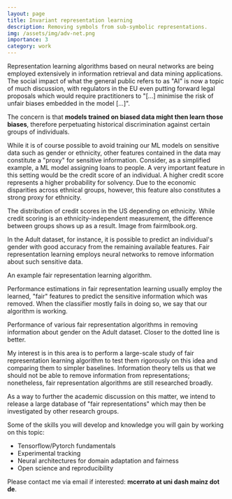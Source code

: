 ```yaml
---
layout: page
title: Invariant representation learning
description: Removing symbols from sub-symbolic representations.
img: /assets/img/adv-net.png
importance: 3
category: work
---
```


Representation learning algorithms based on neural networks are being employed extensively in information retrieval and data mining applications.
The social impact of what the general public refers to as "AI" is now a topic of much discussion, with regulators in the EU even putting forward legal proposals which would require practitioners to "[...] minimise the risk of unfair biases embedded in the model [...]". 

The concern is that **models trained on biased data might then learn those biases**, therefore perpetuating historical discrimination against certain groups of individuals.

While it is of course possible to avoid training our ML models on sensitive data such as gender or ethnicity, other features contained in the data may constitute a "proxy" for sensitive information. Consider, as a simplified example, a ML model assigning loans to people. A very important feature in this setting would be the credit score of an individual. A higher credit score represents a higher probability for solvency. Due to the economic disparities across ethnical groups, however, this feature also constitutes a strong proxy for ethnicity.

<div class="row">
    <div class="col-sm mt-6 mt-md-0">
        <img class="img-fluid rounded z-depth-1" src="{{ '/assets/img/scores.svg' | relative_url }}" alt="" title="Credit scores in the US."/>
    </div>
</div>
<div class="caption">
    The distribution of credit scores in the US depending on ethnicity. While credit scoring is an ethnicity-independent measurement, the difference between groups shows up as a result. Image from fairmlbook.org.
</div>

In the Adult dataset, for instance, it is possible to predict an individual's gender with good accuracy from the remaining available features. Fair representation learning employs neural networks to remove information about such sensitive data. 

<div class="row">
    <div class="col-sm mt-6 mt-md-0">
        <img class="img-fluid rounded z-depth-1" src="{{ '/assets/img/adv-net.png' | relative_url }}" alt="" title="An adversarial learner"/>
    </div>
</div>
<div class="caption">
    An example fair representation learning algorithm. 
</div>

Performance estimations in fair representation learning usually employ the learned, "fair" features to predict the sensitive information which was removed. When the classifier mostly fails in doing so, we say that our algorithm is working. 

<div class="row">
    <div class="col-sm mt-3 mt-md-0">
        <img style="text-align:center" class="img-fluid rounded z-depth-1" src="{{ '/assets/img/adult-performance.png' | relative_url }}" alt="" title="example image"/>
    </div>
</div>
<div class="caption">
    Performance of various fair representation algorithms in removing information about gender on the Adult dataset. Closer to the dotted line is better.
</div>

My interest is in this area is to perform a large-scale study of fair representation learning algorithm to test them rigorously on this idea and comparing them to simpler baselines. Information theory tells us that we should not be able to remove information from representations; nonetheless, fair representation algorithms are still researched broadly. 

As a way to further the academic discussion on this matter, we intend to release a large database of "fair representations" which may then be investigated by other research groups. 

Some of the skills you will develop and knowledge you will gain by working on this topic:

* Tensorflow/Pytorch fundamentals
* Experimental tracking 
* Neural architectures for domain adaptation and fairness
* Open science and reproducibility

Please contact me via email if interested: **mcerrato at uni dash mainz dot de**. 